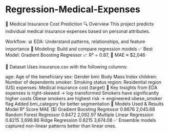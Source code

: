 # Regression-Medical-Expenses
🏥 Medical Insurance Cost Prediction
🔍 Overview
This project predicts individual medical insurance expenses based on personal attributes.

Workflow:
📊 EDA: Understand patterns, relationships, and feature importance
🤖 Modeling: Build and compare regression models
✅ Best Model: Gradient Boosting Regressor
📈 R² = 0.87, 🧮 MAE ≈ $2,046

📂 Dataset
Uses insurance.csv with the following columns:

age: Age of the beneficiary
sex: Gender
bmi: Body Mass Index
children: Number of dependents
smoker: Smoking status
region: Residential region (US)
expenses: Medical insurance cost (target)
📌 Key Insights from EDA
expenses is right-skewed → log-transformed
Smokers have significantly higher costs
Obese smokers are highest risk → engineered obese_smoker flag
Added bmi_category for better segmentation
🤖 Models Used & Results
Model	R² Score	MAE ($)
Gradient Boosting Regressor	0.8676	2,045.68
Random Forest Regressor	0.8472	2,092.97
Multiple Linear Regression	0.8215	3,698.86
Ridge Regression	0.8215	3,674.08
✅ Ensemble models captured non-linear patterns better than linear ones.
